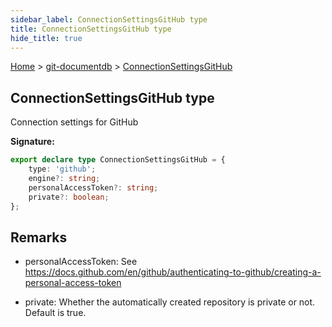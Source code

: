 ```yaml
---
sidebar_label: ConnectionSettingsGitHub type
title: ConnectionSettingsGitHub type
hide_title: true
---
```


[Home](./index.md) &gt; [git-documentdb](./git-documentdb.md) &gt; [ConnectionSettingsGitHub](./git-documentdb.connectionsettingsgithub.md)

## ConnectionSettingsGitHub type

Connection settings for GitHub

<b>Signature:</b>

```typescript
export declare type ConnectionSettingsGitHub = {
    type: 'github';
    engine?: string;
    personalAccessToken?: string;
    private?: boolean;
};
```

## Remarks

- personalAccessToken: See https://docs.github.com/en/github/authenticating-to-github/creating-a-personal-access-token

- private: Whether the automatically created repository is private or not. Default is true.

